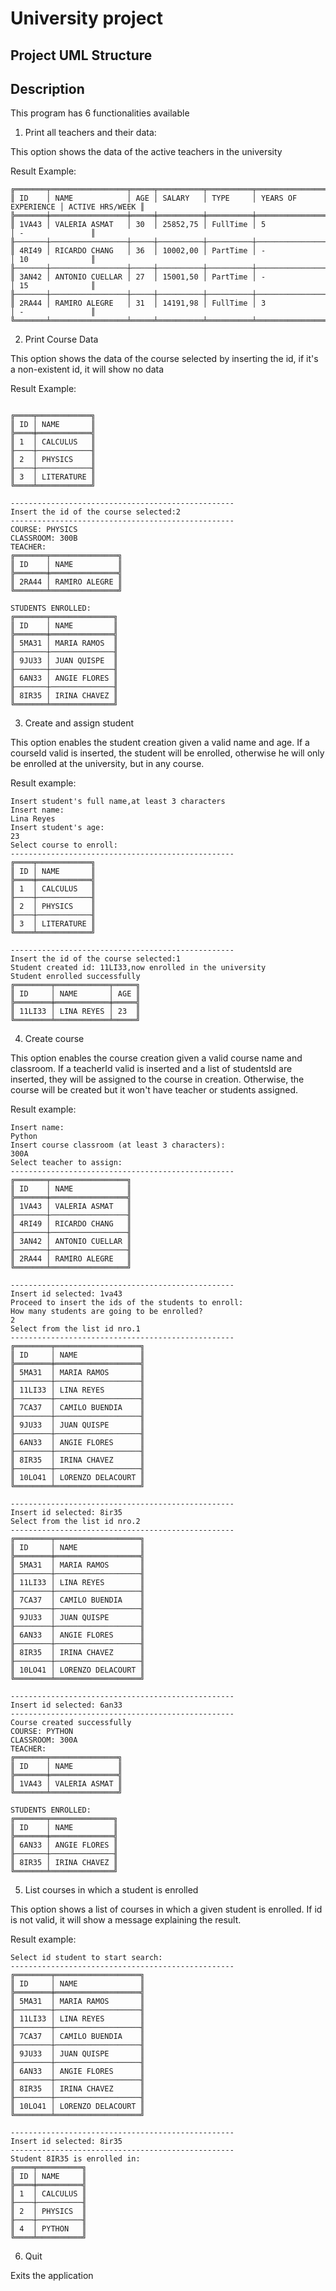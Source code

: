 # University project
## Project UML Structure

## Description

This program has 6 functionalities available
1. Print all teachers and their data:

This option shows the data of the active teachers in the university

Result Example:
```
╔═══════╤═════════════════╤═════╤══════════╤══════════╤═════════════════════╤═════════════════╗
║ ID    │ NAME            │ AGE │ SALARY   │ TYPE     │ YEARS OF EXPERIENCE │ ACTIVE HRS/WEEK ║
╠═══════╪═════════════════╪═════╪══════════╪══════════╪═════════════════════╪═════════════════╣
║ 1VA43 │ VALERIA ASMAT   │ 30  │ 25852,75 │ FullTime │ 5                   │ -               ║
╟───────┼─────────────────┼─────┼──────────┼──────────┼─────────────────────┼─────────────────╢
║ 4RI49 │ RICARDO CHANG   │ 36  │ 10002,00 │ PartTime │ -                   │ 10              ║
╟───────┼─────────────────┼─────┼──────────┼──────────┼─────────────────────┼─────────────────╢
║ 3AN42 │ ANTONIO CUELLAR │ 27  │ 15001,50 │ PartTime │ -                   │ 15              ║
╟───────┼─────────────────┼─────┼──────────┼──────────┼─────────────────────┼─────────────────╢
║ 2RA44 │ RAMIRO ALEGRE   │ 31  │ 14191,98 │ FullTime │ 3                   │ -               ║
╚═══════╧═════════════════╧═════╧══════════╧══════════╧═════════════════════╧═════════════════╝
```
2. Print Course Data

This option shows the data of the course selected by inserting the id, if it's a non-existent id, it will show no data

Result Example:
```

╔════╤════════════╗
║ ID │ NAME       ║
╠════╪════════════╣
║ 1  │ CALCULUS   ║
╟────┼────────────╢
║ 2  │ PHYSICS    ║
╟────┼────────────╢
║ 3  │ LITERATURE ║
╚════╧════════════╝

--------------------------------------------------
Insert the id of the course selected:2
--------------------------------------------------
COURSE: PHYSICS
CLASSROOM: 300B
TEACHER:
╔═══════╤═══════════════╗
║ ID    │ NAME          ║
╠═══════╪═══════════════╣
║ 2RA44 │ RAMIRO ALEGRE ║
╚═══════╧═══════════════╝

STUDENTS ENROLLED:
╔═══════╤══════════════╗
║ ID    │ NAME         ║
╠═══════╪══════════════╣
║ 5MA31 │ MARIA RAMOS  ║
╟───────┼──────────────╢
║ 9JU33 │ JUAN QUISPE  ║
╟───────┼──────────────╢
║ 6AN33 │ ANGIE FLORES ║
╟───────┼──────────────╢
║ 8IR35 │ IRINA CHAVEZ ║
╚═══════╧══════════════╝
```
3. Create and assign student

This option enables the student creation given a valid name and age. If a courseId valid is inserted, the student will be enrolled, otherwise he will only be enrolled at the university, but in any course.

Result example:
```
Insert student's full name,at least 3 characters
Insert name:
Lina Reyes
Insert student's age: 
23
Select course to enroll:
--------------------------------------------------
╔════╤════════════╗
║ ID │ NAME       ║
╠════╪════════════╣
║ 1  │ CALCULUS   ║
╟────┼────────────╢
║ 2  │ PHYSICS    ║
╟────┼────────────╢
║ 3  │ LITERATURE ║
╚════╧════════════╝

--------------------------------------------------
Insert the id of the course selected:1
Student created id: 11LI33,now enrolled in the university
Student enrolled successfully 
╔════════╤════════════╤═════╗
║ ID     │ NAME       │ AGE ║
╠════════╪════════════╪═════╣
║ 11LI33 │ LINA REYES │ 23  ║
╚════════╧════════════╧═════╝
```

4. Create course

This option enables the course creation given a valid course name and classroom. If a teacherId valid is inserted and a list of studentsId are inserted, they will be assigned to the course in creation. Otherwise, the course will be created but it won't have teacher or students assigned.

Result example:
```
Insert name:
Python
Insert course classroom (at least 3 characters):
300A
Select teacher to assign:
--------------------------------------------------
╔═══════╤═════════════════╗
║ ID    │ NAME            ║
╠═══════╪═════════════════╣
║ 1VA43 │ VALERIA ASMAT   ║
╟───────┼─────────────────╢
║ 4RI49 │ RICARDO CHANG   ║
╟───────┼─────────────────╢
║ 3AN42 │ ANTONIO CUELLAR ║
╟───────┼─────────────────╢
║ 2RA44 │ RAMIRO ALEGRE   ║
╚═══════╧═════════════════╝

--------------------------------------------------
Insert id selected: 1va43
Proceed to insert the ids of the students to enroll:
How many students are going to be enrolled?
2
Select from the list id nro.1
--------------------------------------------------
╔════════╤═══════════════════╗
║ ID     │ NAME              ║
╠════════╪═══════════════════╣
║ 5MA31  │ MARIA RAMOS       ║
╟────────┼───────────────────╢
║ 11LI33 │ LINA REYES        ║
╟────────┼───────────────────╢
║ 7CA37  │ CAMILO BUENDIA    ║
╟────────┼───────────────────╢
║ 9JU33  │ JUAN QUISPE       ║
╟────────┼───────────────────╢
║ 6AN33  │ ANGIE FLORES      ║
╟────────┼───────────────────╢
║ 8IR35  │ IRINA CHAVEZ      ║
╟────────┼───────────────────╢
║ 10LO41 │ LORENZO DELACOURT ║
╚════════╧═══════════════════╝

--------------------------------------------------
Insert id selected: 8ir35
Select from the list id nro.2
--------------------------------------------------
╔════════╤═══════════════════╗
║ ID     │ NAME              ║
╠════════╪═══════════════════╣
║ 5MA31  │ MARIA RAMOS       ║
╟────────┼───────────────────╢
║ 11LI33 │ LINA REYES        ║
╟────────┼───────────────────╢
║ 7CA37  │ CAMILO BUENDIA    ║
╟────────┼───────────────────╢
║ 9JU33  │ JUAN QUISPE       ║
╟────────┼───────────────────╢
║ 6AN33  │ ANGIE FLORES      ║
╟────────┼───────────────────╢
║ 8IR35  │ IRINA CHAVEZ      ║
╟────────┼───────────────────╢
║ 10LO41 │ LORENZO DELACOURT ║
╚════════╧═══════════════════╝

--------------------------------------------------
Insert id selected: 6an33
--------------------------------------------------
Course created successfully
COURSE: PYTHON
CLASSROOM: 300A
TEACHER:
╔═══════╤═══════════════╗
║ ID    │ NAME          ║
╠═══════╪═══════════════╣
║ 1VA43 │ VALERIA ASMAT ║
╚═══════╧═══════════════╝

STUDENTS ENROLLED:
╔═══════╤══════════════╗
║ ID    │ NAME         ║
╠═══════╪══════════════╣
║ 6AN33 │ ANGIE FLORES ║
╟───────┼──────────────╢
║ 8IR35 │ IRINA CHAVEZ ║
╚═══════╧══════════════╝
```
5. List courses in which a student is enrolled

This option shows a list of courses in which a given student is enrolled. If id is not valid, it will show a message explaining the result.

Result example:
```
Select id student to start search:
--------------------------------------------------
╔════════╤═══════════════════╗
║ ID     │ NAME              ║
╠════════╪═══════════════════╣
║ 5MA31  │ MARIA RAMOS       ║
╟────────┼───────────────────╢
║ 11LI33 │ LINA REYES        ║
╟────────┼───────────────────╢
║ 7CA37  │ CAMILO BUENDIA    ║
╟────────┼───────────────────╢
║ 9JU33  │ JUAN QUISPE       ║
╟────────┼───────────────────╢
║ 6AN33  │ ANGIE FLORES      ║
╟────────┼───────────────────╢
║ 8IR35  │ IRINA CHAVEZ      ║
╟────────┼───────────────────╢
║ 10LO41 │ LORENZO DELACOURT ║
╚════════╧═══════════════════╝

--------------------------------------------------
Insert id selected: 8ir35
--------------------------------------------------
Student 8IR35 is enrolled in: 
╔════╤══════════╗
║ ID │ NAME     ║
╠════╪══════════╣
║ 1  │ CALCULUS ║
╟────┼──────────╢
║ 2  │ PHYSICS  ║
╟────┼──────────╢
║ 4  │ PYTHON   ║
╚════╧══════════╝
```
6. Quit

Exits the application
